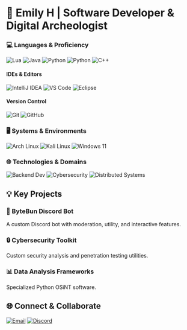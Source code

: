 # 🚀 Emily H | Software Developer & Digital Archeologist
### 💻 Languages & Proficiency
![Lua](https://img.shields.io/badge/Lua-Expert-2C2D72?logo=lua&logoColor=white)
![Java](https://img.shields.io/badge/Java-Advanced-ED8B00?logo=openjdk&logoColor=white)
![Python](https://img.shields.io/badge/Python-Advanced-3776AB?logo=python&logoColor=white)
![Python](https://img.shields.io/badge/JavaScript-Intermediate-3776AB?logo=javascript&logoColor=white)
![C++](https://img.shields.io/badge/C++-Beginner-00599C?logo=cplusplus&logoColor=white)
#### IDEs & Editors
![IntelliJ IDEA](https://img.shields.io/badge/IntelliJ%20IDEA-2023.3-000000?logo=intellij-idea&logoColor=white)
![VS Code](https://img.shields.io/badge/VS%20Code-1.85-0078d7?logo=visual-studio-code&logoColor=white)
![Eclipse](https://img.shields.io/badge/Eclipse%202024?logo=eclipse&logoColor=white)
#### Version Control
![Git](https://img.shields.io/badge/Git-2.43-F05032?logo=git&logoColor=white)
![GitHub](https://img.shields.io/badge/GitHub-Repositories-181717?logo=github&logoColor=white)
### 🖥️ Systems & Environments
![Arch Linux](https://img.shields.io/badge/Arch%20Linux-Hyprland-1793D1?logo=archlinux&logoColor=white)
![Kali Linux](https://img.shields.io/badge/Kali%20Linux-Pentesting-557C94?logo=kalilinux&logoColor=white)
![Windows 11](https://img.shields.io/badge/Windows-11-0078D6?logo=windows&logoColor=white)
### 🌐 Technologies & Domains
![Backend Dev](https://img.shields.io/badge/Backend-Development-4CAF50?logo=serverless&logoColor=white)
![Cybersecurity](https://img.shields.io/badge/Cybersecurity-Research-FF4500?logo=checkmarx&logoColor=white)
![Distributed Systems](https://img.shields.io/badge/Distributed-Systems-2196F3?logo=apache&logoColor=white)
## 💡 Key Projects
### 🤖 ByteBun Discord Bot
A custom Discord bot with moderation, utility, and interactive features.
### 🔒 Cybersecurity Toolkit
Custom security analysis and penetration testing utilities.
### 📊 Data Analysis Frameworks
Specialized Python OSiNT software.
## 🌐 Connect & Collaborate
[![Email](https://img.shields.io/badge/Email-Contact%20Me-D14836?logo=gmail&logoColor=white)](mailto:emilyholmstroms@gmail.com)
[![Discord](https://img.shields.io/badge/Discord-Connect-5865F2?logo=discord&logoColor=white)](https://discord.com/users/126353854429265922)
